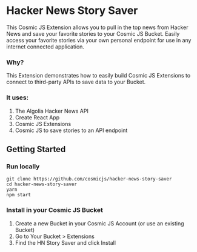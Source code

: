 # Hacker News Story Saver
This Cosmic JS Extension allows you to pull in the top news from Hacker News and save your favorite stories to your Cosmic JS Bucket.  Easily access your favorite stories via your own personal endpoint for use in any internet connected application.

### Why?
This Extension demonstrates how to easily build Cosmic JS Extensions to connect to third-party APIs to save data to your Bucket.

### It uses:
1. The Algolia Hacker News API
2. Create React App
3. Cosmic JS Extensions
4. Cosmic JS to save stories to an API endpoint

## Getting Started
### Run locally
```
git clone https://github.com/cosmicjs/hacker-news-story-saver
cd hacker-news-story-saver
yarn
npm start
```
### Install in your Cosmic JS Bucket
1. Create a new Bucket in your Cosmic JS Account (or use an existing Bucket)
2. Go to Your Bucket > Extensions
3. Find the HN Story Saver and click Install